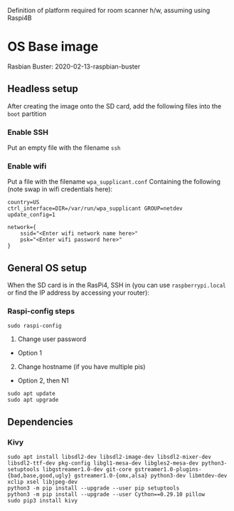 Definition of platform required for room scanner h/w, assuming using Raspi4B

# OS Base image
Rasbian Buster: 2020-02-13-raspbian-buster

## Headless setup
After creating the image onto the SD card, add the following files into the `boot` partition

### Enable SSH
Put an empty file with the filename `ssh`

### Enable wifi
Put a file with the filename `wpa_supplicant.conf`
Containing the following (note swap in wifi credentials here):

```
country=US
ctrl_interface=DIR=/var/run/wpa_supplicant GROUP=netdev
update_config=1

network={
    ssid="<Enter wifi network name here>"
    psk="<Enter wifi password here>"
}
```

## General OS setup

When the SD card is in the RasPi4, SSH in (you can use `raspberrypi.local` or find the IP address by accessing your router):

### Raspi-config steps

`sudo raspi-config`

1. Change user password
  - Option 1
2. Change hostname (if you have multiple pis)
  - Option 2, then N1
 


```
sudo apt update
sudo apt upgrade
```

## Dependencies

### Kivy

```
sudo apt install libsdl2-dev libsdl2-image-dev libsdl2-mixer-dev libsdl2-ttf-dev pkg-config libgl1-mesa-dev libgles2-mesa-dev python3-setuptools libgstreamer1.0-dev git-core gstreamer1.0-plugins-{bad,base,good,ugly} gstreamer1.0-{omx,alsa} python3-dev libmtdev-dev xclip xsel libjpeg-dev
python3 -m pip install --upgrade --user pip setuptools
python3 -m pip install --upgrade --user Cython==0.29.10 pillow
sudo pip3 install kivy
```
